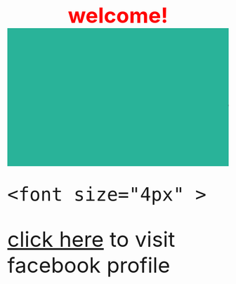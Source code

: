 <html>
 <head>
 <meta name="keyword" content="travelling,world travelling,india travelling"/>
 <meta name="discription" content="travelling,world travelling,india travelling"/>
 <meta name="author" content="shivam gupta,aashish pandey"/>
 <meta http-equiv="content-type" content="text/html; charset=UTF-8"/>
 <title>about us page</title>
 <style>
  #test{
  color:red;}
 </style>
 </head>
 <body>
 <div>
   <font size="10px" >
 <center><b id="test">welcome!</b></center>
 <marquee bgcolor="#29B399" behavior="scroll"><h1>welcome to world travelling website :))</h1></marquee>
 
 
    <font size="4px" >
 <a href="https://www.facebook.com/profile.php?id=100006019870063" target="_blank">click here</a> to visit facebook profile
 
 
 
 
 
 






